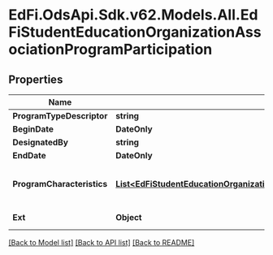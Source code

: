 # EdFi.OdsApi.Sdk.v62.Models.All.EdFiStudentEducationOrganizationAssociationProgramParticipation

## Properties

Name | Type | Description | Notes
------------ | ------------- | ------------- | -------------
**ProgramTypeDescriptor** | **string** | The type of program. | 
**BeginDate** | **DateOnly** | The date the student was associated with the program or service. | [optional] 
**DesignatedBy** | **string** | The person, organization, or department that designated the program association. | [optional] 
**EndDate** | **DateOnly** | The date the program participation ended. | [optional] 
**ProgramCharacteristics** | [**List&lt;EdFiStudentEducationOrganizationAssociationProgramParticipationProgramCharacteristic&gt;**](EdFiStudentEducationOrganizationAssociationProgramParticipationProgramCharacteristic.md) | An unordered collection of studentEducationOrganizationAssociationProgramParticipationProgramCharacteristics. Reflects important characteristics of the program, such as categories or particular indications. | [optional] 
**Ext** | **Object** | Extensions to the StudentEducationOrganizationAssociationProgramParticipation entity. | [optional] 

[[Back to Model list]](../../README.md#documentation-for-models) [[Back to API list]](../../README.md#documentation-for-api-endpoints) [[Back to README]](../../README.md)

